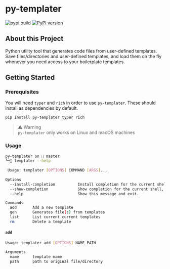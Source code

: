 # py-templater

![pypi build](https://img.shields.io/github/workflow/status/h3x4g0ns/py-templater/python-publish)
[![PyPI version](https://badge.fury.io/py/py-templater.svg)](https://badge.fury.io/py/py-templater)

## About this Project

Python utility tool that generates code files from user-defined templates. Save files/directories and user-defined templates, and load them on the fly whenever you need access to your boilerplate templates.

## Getting Started

### Prerequisites

You will need `typer` and `rich` in order to use `py-templater`. These should install as dependencies by default.

```sh
pip install py-templater typer rich
```

> ⚠️ Warning<br>
> `py-templater` only works on Linux and macOS machines

### Usage

```sh
py-templater on  master
╰─ templater --help
                                                                                                                   
 Usage: templater [OPTIONS] COMMAND [ARGS]...                                                                      
                                                                                                                   
Options
  --install-completion          Install completion for the current shell.                                        
  --show-completion             Show completion for the current shell, to copy it or customize the installation.
  --help                        Show this message and exit.

Commands
  add       Add a new template
  gen       Generates file(s) from templates
  list      List current current templates
  rm        Delete a template
```

#### `add`

```sh
Usage: templater add [OPTIONS] NAME PATH

Arguments
  name      template name
  path      path to original file/directory
```

